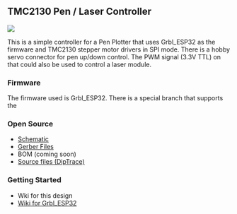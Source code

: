 ## TMC2130 Pen / Laser Controller

![](http://www.buildlog.net/blog/wp-content/uploads/2019/05/tmc2130_plot1.jpg)

This is a simple controller for a Pen Plotter that uses Grbl_ESP32 as the firmware and TMC2130 stepper motor drivers in SPI mode. There is a hobby servo connector for pen up/down control. The PWM signal (3.3V TTL) on that could also be used to control a laser module.

### Firmware

The firmware used is Grbl_ESP32. There is a special branch that supports the 

### Open Source

- [Schematic](https://github.com/bdring/Grbl_ESP32_TMC2130_Plotter_Controller/blob/master/docs/schematic_v1.pdf)
- [Gerber Files](https://github.com/bdring/Grbl_ESP32_TMC2130_Plotter_Controller/tree/master/gerbers)
- BOM (coming soon)
- [Source files (DipTrace)](https://github.com/bdring/Grbl_ESP32_TMC2130_Plotter_Controller/tree/master/source)

### Getting Started

- Wki for this design
- [Wiki for Grbl_ESP32](https://github.com/bdring/Grbl_Esp32/wiki)

